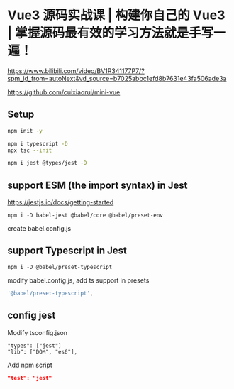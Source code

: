 # Vue3 源码实战课 | 构建你自己的 Vue3 | 掌握源码最有效的学习方法就是手写一遍！

https://www.bilibili.com/video/BV1R341177P7/?spm_id_from=autoNext&vd_source=b7025abbc1efd8b7631e43fa506ade3a

https://github.com/cuixiaorui/mini-vue

## Setup
```sh
npm init -y

npm i typescript -D
npx tsc --init

npm i jest @types/jest -D
```

## support ESM (the import syntax) in Jest

https://jestjs.io/docs/getting-started
```
npm i -D babel-jest @babel/core @babel/preset-env
```
create babel.config.js

## support Typescript in Jest
```
npm i -D @babel/preset-typescript
```
modify babel.config.js, add ts support in presets
```js
'@babel/preset-typescript',
```

## config jest
Modify tsconfig.json
```
"types": ["jest"]
"lib": ["DOM", "es6"],  
```
Add npm script
```json
"test": "jest"
```


